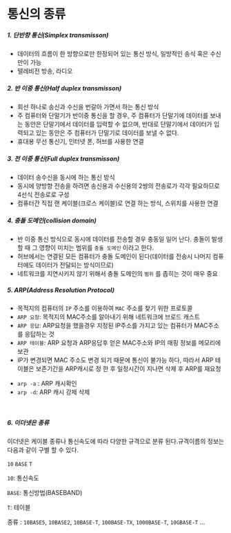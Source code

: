 <h1><a name="header-n187" class="md-header-anchor md-print-anchor" href="af://n187"> </a><span>통신의 종류</span></h1>
<h5><a name="header-n188" class="md-header-anchor md-print-anchor" href="af://n188"> </a><span>1. 단반향 통신(Simplex transmisson) </span></h5>
<ul>
<li><span>데이터의 흐름이 한 방향으로만 한정되어 있는 통신 방식, 일방적인 송식 혹은 수신만이 가능</span></li>
<li><span>텔레비전 방송, 라디오</span></li>

</ul>
<h5><a name="header-n194" class="md-header-anchor md-print-anchor" href="af://n194"> </a><span>2. 반 이중 통신(Half duplex transmisson)</span></h5>
<ul>
<li><span>회선 하나로 송신과 수신을 번갈아 가면서 하는 통신 방식</span></li>
<li><span>주 컴퓨터와 단말기가 반이중 통신을 할 경우, 주 컴퓨터가 단말기에 데이터를 보내는 동안은 단말기에서 데이터를 입력할 수 없으며, 반대로 단말기에서 데이터가 입력되고 있는 동안은 주 컴퓨터가 단말기로 데이터를 보낼 수 없다.</span></li>
<li><span>휴대용 무선 통신기, 인터넷 폰, 허브를 사용한 연결</span></li>

</ul>
<h5><a name="header-n202" class="md-header-anchor md-print-anchor" href="af://n202"> </a><span>3. 전 이중 통신(Full duplex transmisson)</span></h5>
<ul>
<li><span>데이터 송수신을 동시에 하는 통신 방식</span></li>
<li><span>동시에 양방향 전송을 하려면 송신용과 수신용의 2쌍의 전송로가 각각 필요하므로 4선식 전송로로 구성</span></li>
<li><span>컴퓨터간 직접 랜 케이블(크로스 케이블)로 연결 하는 방식, 스위치를 사용한 연결</span></li>

</ul>
<h5><a name="header-n210" class="md-header-anchor md-print-anchor" href="af://n210"> </a><span>4. 충돌 도메인(collision domain)</span></h5>
<ul>
<li><span>반 이중 통신 방식으로 동시에 데이터를 전송할 경우 충동일 일어 난다. 충돌이 발생할 때 그 영향이 미치는 범위를 </span><code>충돌 도메인</code><span> 이라고 한다.</span></li>
<li><span>허브에서는 연결된 모든 컴퓨터가 충돌 도메인이 된다(데이터를 전송시 나머지 컴퓨터에도 데이터가 전달되는 방식이므로)</span></li>
<li><span>네트워크를 지연시키지 않기 위해서 충돌 도메인의 </span><code>범위</code><span> 를 좁히는 것이 매우 중요</span></li>

</ul>
<h5><a name="header-n218" class="md-header-anchor md-print-anchor" href="af://n218"> </a><span>5. ARP(Address Resolution Protocol)</span></h5>
<ul>
<li><span>목적지의 컴퓨터의 </span><code>IP</code><span> 주소를 이용하여 </span><code>MAC</code><span> 주소를 찾기 위한 프로토콜</span></li>
<li><code>ARP 요청</code><span>: 목적지의 MAC주소를 알아내기 위해 네트워크에 브로드 캐스트</span></li>
<li><code>ARP 응답</code><span>: ARP요청을 했을경우 지정된 IP주소를 가지고 있는 컴퓨터가 MAC주소를 응답하는 것</span></li>
<li><code>ARP 테이블</code><span>: ARP 요청과 ARP응답후 얻은 MAC주소와 IP의 매핑 정보를 메모리에 보관</span></li>
<li><span>IP가 변경되면 MAC 주소도 변경 되기 때문에 통신이 불가능 하다, 따라서 ARP 테이블은 보존기간을 ARP캐시로 정 한 후 일정시간이 지나면 삭제 후 ARP를 재요청</span></li>

</ul>
<ul>
<li><code>arp -a</code><span> : ARP 캐시확인</span></li>
<li><code>arp -d</code><span>: ARP 캐시 강제 삭제</span></li>

</ul>
<p>&nbsp;</p>
<h5><a name="header-n236" class="md-header-anchor md-print-anchor" href="af://n236"> </a><span>6. 이더넷은 종류</span></h5>
<p><span>이더넷은 케이블 종류나 통신속도에 따라 다양한 규격으로 분류 된다.규격이름의 정보는 다음과 같이 구별 할 수 있다.</span></p>
<p><code>10</code><span> </span><code>BASE</code><span> </span><code>T</code></p>
<p><code>10</code><span>: 통신속도</span></p>
<p><code>BASE</code><span>: 통신방법(BASEBAND)</span></p>
<p><code>T</code><span>: 테이블 </span></p>
<p><span>종류 : </span><code>10BASE5</code><span>, </span><code>10BASE2</code><span>, </span><code>10BASE-T</code><span>, </span><code>100BASE-TX</code><span>, </span><code>1000BASE-T</code><span>, </span><code>10GBASE-T</code><span> ...</span></p>
<p>&nbsp;</p>
